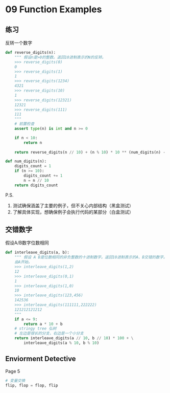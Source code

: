 # 09 Function Examples

## 练习
反转一个数字
```python
def reverse_digits(n):
    """ 假设n是>0的整数。返回10进制表示的N的反转。
    >>> reverse_digits(0)
    0
    >>> reverse_digits(1)
    1
    >>> reverse_digits(1234)
    4321
    >>> reverse_digits(10)
    1
    >>> reverse_digits(12321)
    12321
    >>> reverse_digits(111)
    111
    """
    # 前置检查
    assert type(n) is int and n >= 0

    if n < 10:
        return n
    
    return reverse_digits(n // 10) + (n % 10) * 10 ** (num_digits(n) - 1)

def num_digits(n):
    digits_count = 1
    if (n >= 10):
        digits_count += 1
        n = n // 10
    return digits_count
```

P.S.
1. 测试确保涵盖了主要的例子，但不关心内部结构（黑盒测试） 
2. 了解具体实现，想确保例子会执行代码的某部分（白盒测试）

## 交错数字
假设A/B数字位数相同
```python
def interleave_digits(a, b):
    """ 假设 A B是位数相同的非负整数的十进制数字。返回10进制表示的A、B交错的数字。
    由A开始。
    >>> interleave_digits(1,2)
    12
    >>> interleave_digits(0,1)
    1
    >>> interleave_digits(1,0)
    10
    >>> interleave_digits(123,456)
    142536
    >>> interleave_digits(111111,222222)
    121212121212
    """
    if a <= 9:
        return a * 10 + b
    # stringy tree 弘树
    # 左边是很长的分支，右边是一个小分支
    return interleave_digits(a // 10, b // 10) * 100 + \
        interleave_digits(a % 10, b % 10)
```

## Enviorment Detective
Page 5
```python
# 变量交换
flip, flop = flop, flip
```